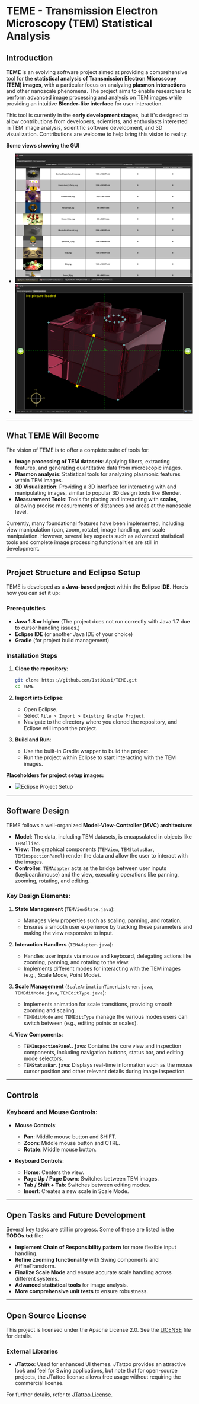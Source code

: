 # TEME - Transmission Electron Microscopy (TEM) Statistical Analysis

## Introduction

**TEME** is an evolving software project aimed at providing a comprehensive tool for the **statistical analysis of Transmission Electron Microscopy (TEM) images**, with a particular focus on analyzing **plasmon interactions** and other nanoscale phenomena. The project aims to enable researchers to perform advanced image processing and analysis on TEM images while providing an intuitive **Blender-like interface** for user interaction.

This tool is currently in the **early development stages**, but it's designed to allow contributions from developers, scientists, and enthusiasts interested in TEM image analysis, scientific software development, and 3D visualization. Contributions are welcome to help bring this vision to reality.

**Some views showing the GUI**

- ![Loading TEM files into project](./TEME/doc/views/1.png)
- ![Setting points and scales](./TEME/doc/views/2.png)

---

## What TEME Will Become

The vision of TEME is to offer a complete suite of tools for:

- **Image processing of TEM datasets**: Applying filters, extracting features, and generating quantitative data from microscopic images.
- **Plasmon analysis**: Statistical tools for analyzing plasmonic features within TEM images.
- **3D Visualization**: Providing a 3D interface for interacting with and manipulating images, similar to popular 3D design tools like Blender.
- **Measurement Tools**: Tools for placing and interacting with **scales**, allowing precise measurements of distances and areas at the nanoscale level.

Currently, many foundational features have been implemented, including view manipulation (pan, zoom, rotate), image handling, and scale manipulation. However, several key aspects such as advanced statistical tools and complete image processing functionalities are still in development.

---

## Project Structure and Eclipse Setup

TEME is developed as a **Java-based project** within the **Eclipse IDE**. Here’s how you can set it up:

### Prerequisites

- **Java 1.8 or higher** (The project does not run correctly with Java 1.7 due to cursor handling issues.)
- **Eclipse IDE** (or another Java IDE of your choice)
- **Gradle** (for project build management)

### Installation Steps

1. **Clone the repository**:

   ```bash
   git clone https://github.com/IstiCusi/TEME.git
   cd TEME
   ```

2. **Import into Eclipse**:

   - Open Eclipse.
   - Select `File > Import > Existing Gradle Project`.
   - Navigate to the directory where you cloned the repository, and Eclipse will import the project.

3. **Build and Run**:
   - Use the built-in Gradle wrapper to build the project.
   - Run the project within Eclipse to start interacting with the TEM images.

**Placeholders for project setup images:**

- ![Eclipse Project Setup](path/to/eclipse-setup.png)

---

## Software Design

TEME follows a well-organized **Model-View-Controller (MVC) architecture**:

- **Model**: The data, including TEM datasets, is encapsulated in objects like `TEMAllied`.
- **View**: The graphical components (`TEMView`, `TEMStatusBar`, `TEMInspectionPanel`) render the data and allow the user to interact with the images.
- **Controller**: `TEMAdapter` acts as the bridge between user inputs (keyboard/mouse) and the view, executing operations like panning, zooming, rotating, and editing.

### Key Design Elements:

1. **State Management** (`TEMViewState.java`):

   - Manages view properties such as scaling, panning, and rotation.
   - Ensures a smooth user experience by tracking these parameters and making the view responsive to input.

2. **Interaction Handlers** (`TEMAdapter.java`):

   - Handles user inputs via mouse and keyboard, delegating actions like zooming, panning, and rotating to the view.
   - Implements different modes for interacting with the TEM images (e.g., Scale Mode, Point Mode).

3. **Scale Management** (`ScaleAnimationTimerListener.java`, `TEMEditMode.java`, `TEMEditType.java`):

   - Implements animation for scale transitions, providing smooth zooming and scaling.
   - `TEMEditMode` and `TEMEditType` manage the various modes users can switch between (e.g., editing points or scales).

4. **View Components**:
   - **`TEMInspectionPanel.java`**: Contains the core view and inspection components, including navigation buttons, status bar, and editing mode selectors.
   - **`TEMStatusBar.java`**: Displays real-time information such as the mouse cursor position and other relevant details during image inspection.

---

## Controls

### Keyboard and Mouse Controls:

- **Mouse Controls**:

  - **Pan**: Middle mouse button and SHIFT.
  - **Zoom**: Middle mouse button and CTRL.
  - **Rotate**: Middle mouse button.

- **Keyboard Controls**:
  - **Home**: Centers the view.
  - **Page Up / Page Down**: Switches between TEM images.
  - **Tab / Shift + Tab**: Switches between editing modes.
  - **Insert**: Creates a new scale in Scale Mode.

---

## Open Tasks and Future Development

Several key tasks are still in progress. Some of these are listed in the **TODOs.txt** file:

- **Implement Chain of Responsibility pattern** for more flexible input handling.
- **Refine zooming functionality** with Swing components and AffineTransform.
- **Finalize Scale Mode** and ensure accurate scale handling across different systems.
- **Advanced statistical tools** for image analysis.
- **More comprehensive unit tests** to ensure robustness.

---

## Open Source License

This project is licensed under the Apache License 2.0. See the [LICENSE](LICENSE.md) file for details.

### External Libraries

- **JTattoo**: Used for enhanced UI themes. JTattoo provides an attractive look and feel for Swing applications, but note that for open-source projects, the JTattoo license allows free usage without requiring the commercial license.

For further details, refer to [JTattoo License](http://www.jtattoo.net/License.html).
